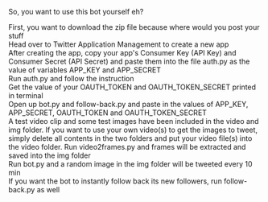 So, you want to use this bot yourself eh?  

First, you want to download the zip file because where would you post your stuff  
Head over to Twitter Application Management to create a new app  
After creating the app, copy your app's Consumer Key (API Key) and Consumer Secret (API Secret) and paste them into the file auth.py as the value of variables APP_KEY and APP_SECRET  
Run auth.py and follow the instruction  
Get the value of your OAUTH_TOKEN and OAUTH_TOKEN_SECRET printed in terminal  
Open up bot.py and follow-back.py and paste in the values of APP_KEY, APP_SECRET, OAUTH_TOKEN and OAUTH_TOKEN_SECRET  
A test video clip and some test images have been included in the video and img folder. If you want to use your own video(s) to get the images to tweet, simply delete all contents in the two folders and put your video file(s) into the video folder. Run video2frames.py and frames will be extracted and saved into the img folder  
Run bot.py and a random image in the img folder will be tweeted every 10 min  
If you want the bot to instantly follow back its new followers, run follow-back.py as well  
